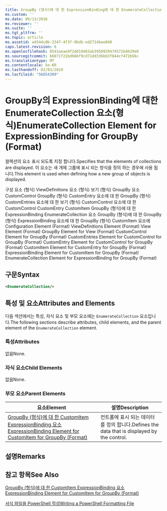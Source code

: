 ```yaml
---
title: GroupBy (형식)에 대 한 ExpressionBinding에 대 한 EnumerateCollection 요소 | Microsoft Docs
ms.custom: ''
ms.date: 09/13/2016
ms.reviewer: ''
ms.suite: ''
ms.tgt_pltfrm: ''
ms.topic: article
ms.assetid: a4544c0b-2347-4f3f-9bdb-ed2714bee048
caps.latest.revision: 6
ms.openlocfilehash: 8541aeae9f2dd19d65ab3950929474572b4629e0
ms.sourcegitcommit: b6871f21bd666f9cd71dd336bb3f844cf472b56c
ms.translationtype: MT
ms.contentlocale: ko-KR
ms.lasthandoff: 02/03/2019
ms.locfileid: "56854309"
---
```

# <a name="enumeratecollection-element-for-expressionbinding-for-groupby-format"></a><span data-ttu-id="359cc-102">GroupBy의 ExpressionBinding에 대한 EnumerateCollection 요소(형식)</span><span class="sxs-lookup"><span data-stu-id="359cc-102">EnumerateCollection Element for ExpressionBinding for GroupBy (Format)</span></span>

<span data-ttu-id="359cc-103">컬렉션의 요소 표시 되도록 지정 합니다.</span><span class="sxs-lookup"><span data-stu-id="359cc-103">Specifies that the elements of collections are displayed.</span></span> <span data-ttu-id="359cc-104">이 요소는 새 개체 그룹에 표시 되는 방식을 정의 하는 경우에 사용 됩니다.</span><span class="sxs-lookup"><span data-stu-id="359cc-104">This element is used when defining how a new group of objects is displayed.</span></span>

<span data-ttu-id="359cc-105">구성 요소 (형식) ViewDefinitions 요소 (형식) 보기 (형식) GroupBy 요소 CustomControl GroupBy (형식) CustomEntry 요소에 대 한 GroupBy (형식) CustomEntries 요소에 대 한 보기 (형식) CustomControl 요소에 대 한 CustomControl CustomEntry CustomItem GroupBy (형식)에 대 한 ExpressionBinding EnumerateCollection 요소 GroupBy (형식)에 대 한 GroupBy (형식) ExpressionBinding 요소에 대 한 GroupBy (형식) CustomItem 요소에</span><span class="sxs-lookup"><span data-stu-id="359cc-105">Configuration Element (Format) ViewDefinitions Element (Format) View Element (Format) GroupBy Element for View (Format) CustomControl Element for GroupBy (Format) CustomEntries Element for CustomControl for GroupBy (Format) CustomEntry Element for CustomControl for GroupBy (Format) CustomItem Element for CustomEntry for GroupBy (Format) ExpressionBinding Element for CustomItem for GroupBy (Format) EnumerateCollection Element for ExpressionBinding for GroupBy (Format)</span></span>

## <a name="syntax"></a><span data-ttu-id="359cc-106">구문</span><span class="sxs-lookup"><span data-stu-id="359cc-106">Syntax</span></span>

```xml
<EnumerateCollection/>
```

## <a name="attributes-and-elements"></a><span data-ttu-id="359cc-107">특성 및 요소</span><span class="sxs-lookup"><span data-stu-id="359cc-107">Attributes and Elements</span></span>

<span data-ttu-id="359cc-108">다음 섹션에서는 특성, 자식 요소 및 부모 요소에는 `EnumerateCollection` 요소입니다.</span><span class="sxs-lookup"><span data-stu-id="359cc-108">The following sections describe attributes, child elements, and the parent element of the `EnumerateCollection` element.</span></span>

### <a name="attributes"></a><span data-ttu-id="359cc-109">특성</span><span class="sxs-lookup"><span data-stu-id="359cc-109">Attributes</span></span>

<span data-ttu-id="359cc-110">없음</span><span class="sxs-lookup"><span data-stu-id="359cc-110">None.</span></span>

### <a name="child-elements"></a><span data-ttu-id="359cc-111">자식 요소</span><span class="sxs-lookup"><span data-stu-id="359cc-111">Child Elements</span></span>

<span data-ttu-id="359cc-112">없음</span><span class="sxs-lookup"><span data-stu-id="359cc-112">None.</span></span>

### <a name="parent-elements"></a><span data-ttu-id="359cc-113">부모 요소</span><span class="sxs-lookup"><span data-stu-id="359cc-113">Parent Elements</span></span>

|<span data-ttu-id="359cc-114">요소</span><span class="sxs-lookup"><span data-stu-id="359cc-114">Element</span></span>|<span data-ttu-id="359cc-115">설명</span><span class="sxs-lookup"><span data-stu-id="359cc-115">Description</span></span>|
|-------------|-----------------|
|[<span data-ttu-id="359cc-116">GroupBy (형식)에 대 한 CustomItem ExpressionBinding 요소</span><span class="sxs-lookup"><span data-stu-id="359cc-116">ExpressionBinding Element for CustomItem for GroupBy (Format)</span></span>](./expressionbinding-element-for-customitem-for-groupby-format.md)|<span data-ttu-id="359cc-117">컨트롤에 표시 되는 데이터를 정의 합니다.</span><span class="sxs-lookup"><span data-stu-id="359cc-117">Defines the data that is displayed by the control.</span></span>|

## <a name="remarks"></a><span data-ttu-id="359cc-118">설명</span><span class="sxs-lookup"><span data-stu-id="359cc-118">Remarks</span></span>

## <a name="see-also"></a><span data-ttu-id="359cc-119">참고 항목</span><span class="sxs-lookup"><span data-stu-id="359cc-119">See Also</span></span>

[<span data-ttu-id="359cc-120">GroupBy (형식)에 대 한 CustomItem ExpressionBinding 요소</span><span class="sxs-lookup"><span data-stu-id="359cc-120">ExpressionBinding Element for CustomItem for GroupBy (Format)</span></span>](./expressionbinding-element-for-customitem-for-groupby-format.md)

[<span data-ttu-id="359cc-121">서식 파일을 PowerShell 작성</span><span class="sxs-lookup"><span data-stu-id="359cc-121">Writing a PowerShell Formatting File</span></span>](./writing-a-powershell-formatting-file.md)
